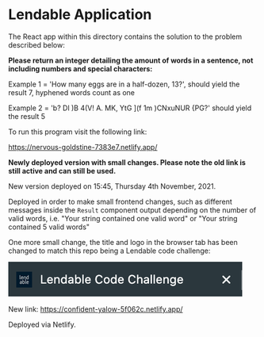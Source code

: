 # Lendable Application

The React app within this directory contains the solution to the problem described below:

**Please return an integer detailing the amount of words in a sentence, not including numbers and special characters:**

Example 1 = 'How many eggs are in a half-dozen, 13?', should yield the result 7, hyphened words count as one

Example 2 = 'b? Dl )B 4(V! A. MK, YtG ](f 1m )CNxuNUR {PG?' should yield the result 5

To run this program visit the following link: 

https://nervous-goldstine-7383e7.netlify.app/

**Newly deployed version with small changes. Please note the old link is still active and can still be used.**

New version deployed on 15:45, Thursday 4th November, 2021. 

Deployed in order to make small frontend changes, such as different messages inside the `Result` component output depending on the number of valid words, i.e. "Your string contained one valid word" or "Your string contained 5 valid words"

One more small change, the title and logo in the browser tab has been changed to match this repo being a Lendable code challenge:

![alt text](/logo-screenshot.png)

New link: https://confident-yalow-5f062c.netlify.app/

Deployed via Netlify.
